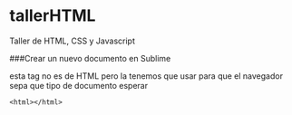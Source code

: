 # tallerHTML
Taller de HTML, CSS y Javascript

###Crear un nuevo documento en Sublime
<!DOCTYPE html> esta tag no es de HTML pero la tenemos que usar para que el navegador sepa que tipo de documento esperar
`<html></html>`
